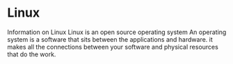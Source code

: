 # Linux
Information on Linux
Linux is an open source operating system
An operating system is a software that sits between the applications and hardware.
it makes all the connections between your software and physical resources that do the work.
